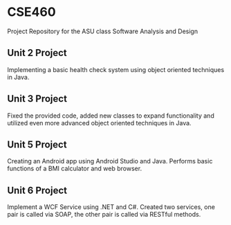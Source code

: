 # CSE460

Project Repository for the ASU class Software Analysis and Design

## Unit 2 Project

Implementing a basic health check system using object oriented techniques in Java.

## Unit 3 Project

Fixed the provided code, added new classes to expand functionality and utilized even more advanced object oriented techniques in Java.

## Unit 5 Project

Creating an Android app using Android Studio and Java. Performs basic functions of a BMI calculator and web browser.

## Unit 6 Project

Implement a WCF Service using .NET and C#. Created two services, one pair is called via SOAP, the other pair is called via RESTful methods.
